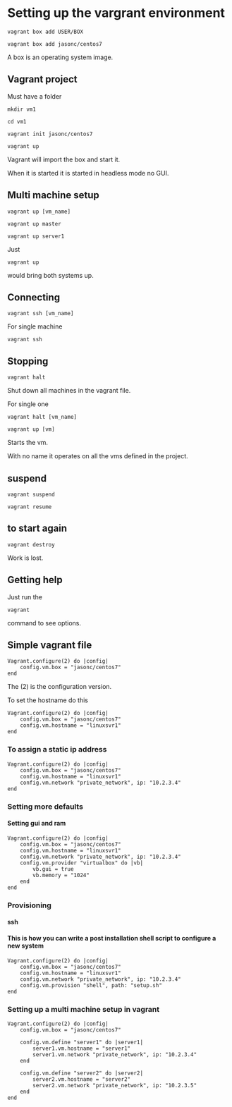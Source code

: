 # Setting up the vargrant environment

	vagrant box add USER/BOX

	vagrant box add jasonc/centos7

A box is an operating system image.

## Vagrant project

Must have a folder

	mkdir vm1

	cd vm1

	vagrant init jasonc/centos7

	vagrant up

Vagrant will import the box and start it.

When it is started it is started in headless mode no GUI.

## Multi machine setup

	vagrant up [vm_name]

	vagrant up master

	vagrant up server1

Just 

	vagrant up

would bring both systems up.

## Connecting 

	vagrant ssh [vm_name]

For single machine

	vagrant ssh

## Stopping

	vagrant halt

Shut down all machines in the vagrant file.

For single one

	vagrant halt [vm_name]

	vagrant up [vm]

Starts the vm.

With no name it operates on all the vms defined in the project.

## suspend

	vagrant suspend

	vagrant resume

## to start again

	vagrant destroy

Work is lost.

## Getting help

Just run the

	vagrant

command to see options.

## Simple vagrant file

	Vagrant.configure(2) do |config|
		config.vm.box = "jasonc/centos7"
	end

The (2) is the configuration version.

To set the hostname do this

	Vagrant.configure(2) do |config|
		config.vm.box = "jasonc/centos7"
		config.vm.hostname = "linuxsvr1"
	end


### To assign a static ip address


	Vagrant.configure(2) do |config|
		config.vm.box = "jasonc/centos7"
		config.vm.hostname = "linuxsvr1"
		config.vm.network "private_network", ip: "10.2.3.4"
	end


### Setting more defaults
#### Setting gui and ram

	Vagrant.configure(2) do |config|
		config.vm.box = "jasonc/centos7"
		config.vm.hostname = "linuxsvr1"
		config.vm.network "private_network", ip: "10.2.3.4"
		config.vm.provider "virtualbox" do |vb|
			vb.gui = true
			vb.memory = "1024"
		end
	end

### Provisioning 
#### ssh
#### This is how you can write a post installation shell script to configure a new system

	Vagrant.configure(2) do |config|
		config.vm.box = "jasonc/centos7"
		config.vm.hostname = "linuxsvr1"
		config.vm.network "private_network", ip: "10.2.3.4"
		config.vm.provision "shell", path: "setup.sh"
	end


### Setting up a multi machine setup in vagrant

	Vagrant.configure(2) do |config|
		config.vm.box = "jasonc/centos7"

		config.vm.define "server1" do |server1|
			server1.vm.hostname = "server1"
			server1.vm.network "private_network", ip: "10.2.3.4"
		end

		config.vm.define "server2" do |server2|
			server2.vm.hostname = "server2"
			server2.vm.network "private_network", ip: "10.2.3.5"
		end
	end
